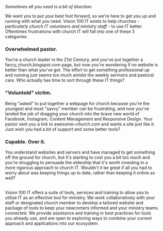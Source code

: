 <div class="text-slab">
  <em>Sometimes all you need is a bit of direction.</em>
</div>
<p class="lead">We want you to put your best foot forward, so we're here to get you up and running with what you need. Vision 100 IT exists to help churches - <em>particularly church IT volunteers and ministry staff</em> - to use IT better. Oftentimes frustrations with church IT will fall into one of these 3 categories:</p>
<div class="examples">
<div class="church-leader text-block-3">
<h3>Overwhelmed pastor.</h3>
<a><i class="fa fa-plus-circle fa-2x"></i></a>
<div class="example">
You're a church leader in the 21st Century, and you've put together a fancy_church.blogspot.com page, but now you're wondering if no website is better than what you've got. The effort to get something professional up and running just seems too much amidst the weekly sermons and pastoral care. Who actually has time to sort through these IT things?</div></div>
<div class="church-volunteer text-block-3">
<h3>"Voluntold" victim.</h3>
<a><i class="fa fa-plus-circle fa-2x"></i></a>
<div class="example">
Being "asked" to put together a webpage for church because you're the youngest and most "savvy" member can be frustrating, and now you've landed the job of dragging your church into the brave new world of Facebook, Instagram, Content Management and Responsive Design. Your pastor sent you a link to awesome~church.com and wants a site just like it. Just wish you had a bit of support and some better tools?</div></div>
<div class="IT-guru text-block-3">
<h3>Capable. Over it.</h3>
<a><i class="fa fa-plus-circle fa-2x"></i></a>
<div class="example">
You understand websites and servers and have managed to get something off the ground for church, but it's starting to cost you a bit too much and you're struggling to persuade the eldership that it's worth investing in a more rigorous approach to church IT. Wouldn't it be great if all you had to worry about was keeping things up to date, rather than keeping it online as well?</div></div>
</div>
<br />
<p>Vision 100 IT offers a suite of tools, services and training to allow you to utilise IT as an effective tool for ministry. We work collaboratively with your staff or designated church member to develop a tailored website and package of tools to keep your newcomers informed and your ministry teams connected. We provide assistance and training in best practices for tools you already use, and are open to exploring ways to combine your current approach and applications into our ecosystem.</p>
